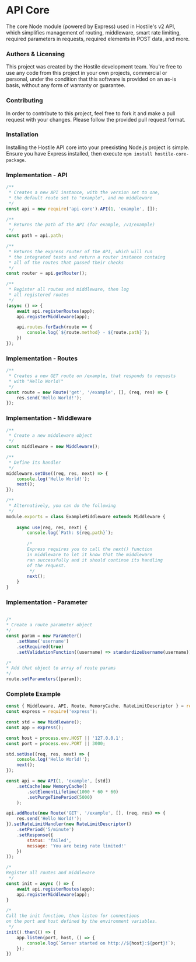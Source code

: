# API Core

The core Node module (powered by Express) used in Hostile's v2 API, which simplifies
management of routing, middleware, smart rate limiting, required parameters in requests,
required elements in POST data, and more.

### Authors & Licensing

This project was created by the Hostile development team. You're free to use
any code from this project in your own projects, commercial or personal, under
the condition that this software is provided on an as-is basis, without any form
of warranty or guarantee.

### Contributing

In order to contribute to this project, feel free to fork it and make a pull
request with your changes. Please follow the provided pull request format.

### Installation

Installing the Hostile API core into your preexisting Node.js project is simple. Ensure
you have Express installed, then execute `npm install hostile-core-package`.

### Implementation - API

```javascript
/**
 * Creates a new API instance, with the version set to one,
 * the default route set to "example", and no middleware
 */
const api = new require('api-core').API(1, 'example', []);

/**
 * Returns the path of the API (for example, /v1/example)
 */
const path = api.path;

/**
 * Returns the express router of the API, which will run
 * the integrated tests and return a router instance containg
 * all of the routes that passed their checks
 */
const router = api.getRouter();

/**
 * Register all routes and middleware, then log
 * all registered routes
 */
(async () => {
    await api.registerRoutes(app);
    api.registerMiddleware(app);

    api.routes.forEach(route => {
        console.log(`${route.method} - ${route.path}`);
    })
});
```

### Implementation - Routes

```javascript
/**
 * Creates a new GET route on /example, that responds to requests
 * with "Hello World!"
 */
const route = new Route('get', '/example', [], (req, res) => {
    res.send('Hello World!');
});
```

### Implementation - Middleware

```javascript
/**
 * Create a new middleware object
 */
const middleware = new Middleware();

/**
 * Define its handler
 */
middleware.setUse((req, res, next) => {
    console.log('Hello World!');
    next();
});

/**
 * Alternatively, you can do the following
 */
module.exports = class ExampleMiddleware extends Middleware {
    
    async use(req, res, next) {
        console.log(`Path: ${req.path}`);
        
        /*
        Express requires you to call the next() function 
        in middleware to let it know that the middleware 
        ran successfully and it should continue its handling 
        of the request.
         */
        next();
    }
}
```

### Implementation - Parameter

```javascript

/*
* Create a route parameter object
*/
const param = new Parameter()
    .setName('username')
    .setRequired(true)
    .setValidationFunction((username) => standardizeUsername(username));

/*
* Add that object to array of route params
*/
route.setParameters([param]);
``` 

### Complete Example

```javascript
const { Middleware, API, Route, MemoryCache, RateLimitDescriptor } = require('api-core');
const express = require('express');

const std = new Middleware();
const app = express();

const host = process.env.HOST || '127.0.0.1';
const port = process.env.PORT || 3000;

std.setUse((req, res, next) => {
    console.log('Hello World!');
    next();
});

const api = new API(1, 'example', [std])
    .setCache(new MemoryCache()
        .setElementLifetime(1000 * 60 * 60)
        .setPurgeTimePeriod(5000)
    );

api.addRoute(new Route('GET', '/example', [], (req, res) => {
    res.send('Hello World!');
}).setRateLimitHandler(new RateLimitDescriptor()
    .setPeriod('5/minute')
    .setResponse({
        status: 'failed',
        message: 'You are being rate limited!'
    })
));

/*
Register all routes and middleware
 */
const init = async () => {
    await api.registerRoutes(app);
    api.registerMiddleware(app);
}

/*
Call the init function, then listen for connections
on the port and host defined by the environment variables.
 */
init().then(() => {
    app.listen(port, host, () => {
        console.log(`Server started on http://${host}:${port}!`);
    });
})
```

